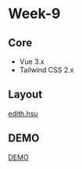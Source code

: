 # Week-9

## Core

- Vue 3.x
- Tailwind CSS 2.x

## Layout

[edith.hsu](https://z7x2c0v0b8.github.io/the_f2e_2nd/notebook.html#artboard1)

## DEMO

[DEMO](https://ltyi.github.io/week9-note/#/)